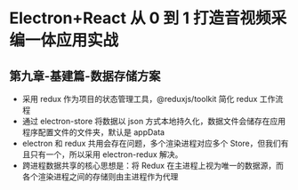 # Electron+React 从 0 到 1 打造音视频采编一体应用实战

## 第九章-基建篇-数据存储方案

- 采用 redux 作为项目的状态管理工具，@reduxjs/toolkit 简化 redux 工作流程
- 通过 electron-store 将数据以 json 方式本地持久化，数据文件会储存在应用程序配置文件的文件夹，默认是 appData
- electron 和 redux 共用会存在问题，多个渲染进程对应多个 Store，但我们有且只有一个，所以采用 electron-redux 解决。
- 跨进程数据共享的核心思想是：将 Redux 在主进程上视为唯一的数据源，而各个渲染进程之间的存储则由主进程作为代理
